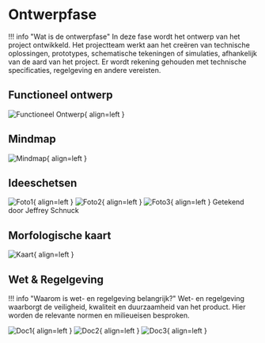 # Ontwerpfase

!!! info "Wat is de ontwerpfase"
    In deze fase wordt het ontwerp van het project ontwikkeld. Het projectteam werkt aan het creëren van technische oplossingen, prototypes, schematische tekeningen of simulaties, afhankelijk van de aard van het project. Er wordt rekening gehouden met technische specificaties, regelgeving en andere vereisten.

## Functioneel ontwerp
![Functioneel Ontwerp](docs/Jeffrey/Assets/Functioneelontwerp.png){ align=left }

## Mindmap
![Mindmap](docs/Jeffrey/Assets/Mindmap.png){ align=left }

## Ideeschetsen
![Foto1](docs/Jeffrey/Assets/foto%201.jpeg){ align=left }
![Foto2](docs/Jeffrey/Assets/foto%202.jpeg){ align=left }
![Foto3](docs/Jeffrey/Assets/foto%203.jpeg){ align=left }
Getekend door Jeffrey Schnuck

## Morfologische kaart
![Kaart](docs/Jeffrey/Assets/Morfologischekaart.png){ align=left }

## Wet & Regelgeving
!!! info "Waarom is wet- en regelgeving belangrijk?"
    Wet- en regelgeving waarborgt de veiligheid, kwaliteit en duurzaamheid van het product.
    Hier worden de relevante normen en milieueisen besproken.

![Doc1](docs/Jeffrey/Assets/wet-%20en%20regelgeving-0.jpg){ align=left }
![Doc2](docs/Jeffrey/Assets/wet-%20en%20regelgeving-1.jpg){ align=left }
![Doc3](docs/Jeffrey/Assets/wet-%20en%20regelgeving-2.jpg){ align=left }

